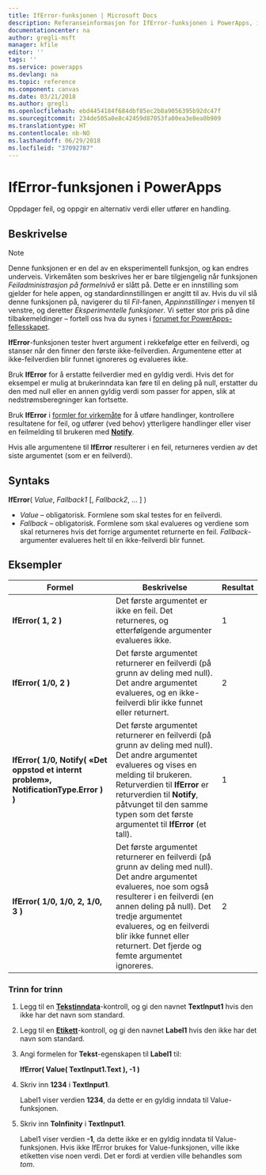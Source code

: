 ```yaml
---
title: IfError-funksjonen | Microsoft Docs
description: Referanseinformasjon for IfError-funksjonen i PowerApps, inkludert syntaks og eksempler
documentationcenter: na
author: gregli-msft
manager: kfile
editor: ''
tags: ''
ms.service: powerapps
ms.devlang: na
ms.topic: reference
ms.component: canvas
ms.date: 03/21/2018
ms.author: gregli
ms.openlocfilehash: ebd4454184f684dbf85ec2b8a9056395b92dc47f
ms.sourcegitcommit: 234de505a0e8c42459d87053fa00ea3e0ea0b909
ms.translationtype: HT
ms.contentlocale: nb-NO
ms.lasthandoff: 06/29/2018
ms.locfileid: "37092787"
---
```

# <a name="iferror-function-in-powerapps"></a>IfError-funksjonen i PowerApps
Oppdager feil, og oppgir en alternativ verdi eller utfører en handling.

## <a name="description"></a>Beskrivelse
> [!NOTE]
> Denne funksjonen er en del av en eksperimentell funksjon, og kan endres underveis.  Virkemåten som beskrives her er bare tilgjengelig når funksjonen *Feiladministrasjon på formelnivå* er slått på.  Dette er en innstilling som gjelder for hele appen, og standardinnstillingen er angitt til av.  Hvis du vil slå denne funksjonen på, navigerer du til *Fil*-fanen, *Appinnstillinger* i menyen til venstre, og deretter *Eksperimentelle funksjoner*.  Vi setter stor pris på dine tilbakemeldinger – fortell oss hva du synes i [forumet for PowerApps-fellesskapet](https://powerusers.microsoft.com/t5/Expressions-and-Formulas/bd-p/How-To).

**IfError**-funksjonen tester hvert argument i rekkefølge etter en feilverdi, og stanser når den finner den første ikke-feilverdien.  Argumentene etter at ikke-feilverdien blir funnet ignoreres og evalueres ikke.

Bruk **IfError** for å erstatte feilverdier med en gyldig verdi.  Hvis det for eksempel er mulig at brukerinndata kan føre til en deling på null, erstatter du den med null eller en annen gyldig verdi som passer for appen, slik at nedstrømsberegninger kan fortsette.

Bruk **IfError** i [formler for virkemåte](../working-with-formulas-in-depth.md) for å utføre handlinger, kontrollere resultatene for feil, og utfører (ved behov) ytterligere handlinger eller viser en feilmelding til brukeren med [**Notify**](function-showerror.md).

Hvis alle argumentene til **IfError** resulterer i en feil, returneres verdien av det siste argumentet (som er en feilverdi). 

## <a name="syntax"></a>Syntaks
**IfError**( *Value*, *Fallback1* [, *Fallback2*, ... ] )

* *Value* – obligatorisk. Formlene som skal testes for en feilverdi. 
* *Fallback* – obligatorisk. Formlene som skal evalueres og verdiene som skal returneres hvis det forrige argumentet returnerte en feil.  *Fallback*-argumenter evalueres helt til en ikke-feilverdi blir funnet.

## <a name="examples"></a>Eksempler

| Formel | Beskrivelse | Resultat |
| --- | --- | --- |
| **IfError( 1, 2 )** |Det første argumentet er ikke en feil.  Det returneres, og etterfølgende argumenter evalueres ikke.   | 1 |
| **IfError( 1/0, 2 )** | Det første argumentet returnerer en feilverdi (på grunn av deling med null).  Det andre argumentet evalueres, og en ikke-feilverdi blir ikke funnet eller returnert. | 2 | 
| **IfError( 1/0, Notify( «Det oppstod et internt problem», NotificationType.Error ) )** | Det første argumentet returnerer en feilverdi (på grunn av deling med null).  Det andre argumentet evalueres og vises en melding til brukeren.  Returverdien til **IfError** er returverdien til **Notify**, påtvunget til den samme typen som det første argumentet til **IfError** (et tall). | 1 |
| **IfError( 1/0, 1/0, 2, 1/0, 3 )** | Det første argumentet returnerer en feilverdi (på grunn av deling med null).  Det andre argumentet evalueres, noe som også resulterer i en feilverdi (en annen deling på null).  Det tredje argumentet evalueres, og en feilverdi blir ikke funnet eller returnert.  Det fjerde og femte argumentet ignoreres.  | 2 |

### <a name="step-by-step"></a>Trinn for trinn

1. Legg til en **[Tekstinndata](../controls/control-text-input.md)**-kontroll, og gi den navnet **TextInput1** hvis den ikke har det navn som standard.

2. Legg til en **[Etikett](../controls/control-text-box.md)**-kontroll, og gi den navnet **Label1** hvis den ikke har det navn som standard.

3. Angi formelen for **Tekst**-egenskapen til **Label1** til:

    **IfError( Value( TextInput1.Text ), -1 )**

4. Skriv inn **1234** i **TextInput1**.  

    Label1 viser verdien **1234**, da dette er en gyldig inndata til Value-funksjonen.

5. Skriv inn **ToInfinity** i **TextInput1**.

    Label1 viser verdien **-1**, da dette ikke er en gyldig inndata til Value-funksjonen.  Hvis ikke IfError brukes for Value-funksjonen, ville ikke etiketten vise noen verdi. Det er fordi at verdien ville behandles som *tom*. 

